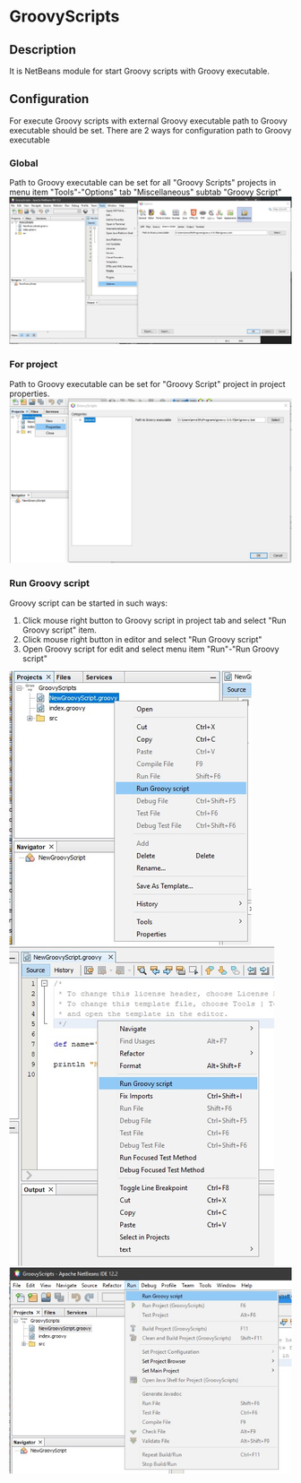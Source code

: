 # GroovyScripts
## Description
It is NetBeans module for start Groovy scripts with Groovy executable.
## Configuration
For execute Groovy scripts with external Groovy executable path to Groovy executable should be set. 
There are 2 ways for configuration path to Groovy executable
### Global
Path to Groovy executable can be set for all "Groovy Scripts" projects in menu item "Tools"-"Options" tab "Miscellaneous" subtab "Groovy Script"
![Global](docs/images/Tools-Options.jpg)
### For project
Path to Groovy executable can be set for "Groovy Script" project in project properties. 
![By project](docs/images/Project-Properties.jpg)
### Run Groovy script
Groovy script can be started in such ways:
1. Click mouse right button to Groovy script in project tab and select "Run Groovy script" item.
2. Click mouse right button in editor and select "Run Groovy script"
3. Open Groovy script for edit and select menu item "Run"-"Run Groovy script"

![From project](docs/images/From-Project-tab.jpg)
![From editor](docs/images/From-Editor.jpg)
![From menu item](docs/images/From-menu-item.jpg)
